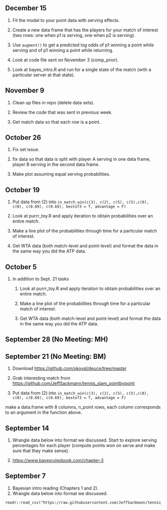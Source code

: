 ## December 15

1. Fit the model to your point data with serving effects.

2. Create a new data frame that has the players for your match of interest (two rows: one when p1 is serving, one when p2 is serving).

3. Use `augment()` to get a predicted log odds of p1 winning a point while serving and of p1 winning a point while returning.

4. Look at code file sent on November 3 (comp_prior).

5. Look at bayes_intro.R and run for a single state of the match (with a particular server at that state).

## November 9

1. Clean up files in repo (delete data sets).

2. Review the code that was sent in previous week.

3. Get match data so that each row is a point.

## October 26

1. Fix set issue.

2. fix data so that data is split with player A serving in one data frame, player B serving in the second data frame.

3. Make plot assuming equal serving probabilities.



## October 19

1. Put data from (2) into `in_match_win(c(3), c(2), c(5), c(5),c(0), c(0), c(0.69), c(0.69), bestof3 = T, advantage = F)`

2. Look at purrr_toy.R and apply iteration to obtain probabilities over an entire match.
    
3. Make a line plot of the probabilities through time for a particular match of interest.
    
4. Get WTA data (both match-level and point-level) and format the data in the same way you did the ATP data.

## October 5

1. In addition to Sept. 21 tasks

    1. Look at purrr_toy.R and apply iteration to obtain probabilities over an entire match.
    
    2. Make a line plot of the probabilities through time for a particular match of interest.
    
    3. Get WTA data (both match-level and point-level) and format the data in the same way you did the ATP data.

## September 28 (No Meeting: MH)

## September 21 (No Meeting: BM)

1. Download <https://github.com/skoval/deuce/tree/master>

2. Grab interesting match from <https://github.com/JeffSackmann/tennis_slam_pointbypoint>

3. Put data from (2) into `in_match_win(c(3), c(2), c(5), c(5),c(0), c(0), c(0.69), c(0.69), bestof3 = T, advantage = F)`

make a data.frame with 8 columns, n_point rows, each column corresponds
to an argument in the function above.

## September 14

1. Wrangle data below into format we discussed. Start to explore serving percentages for each player (compute points won on serve and make sure that they make sense).

2. <https://www.bayesrulesbook.com/chapter-3>

## September 7

1. Bayesian intro reading (Chapters 1 and 2).
2. Wrangle data below into format we discussed.

```{r}
readr::read_csv("https://raw.githubusercontent.com/JeffSackmann/tennis_atp/master/atp_matches_2023.csv")
```


